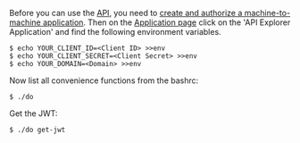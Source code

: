 Before you can use the [API](https://auth0.com/docs/api/management/v2), you need to [create and authorize a machine-to-machine application](https://auth0.com/docs/api/management/v2/create-m2m-app). Then on the [Application page](https://manage.auth0.com/dashboard/eu/webthusiast/applications) click on the 'API Explorer Application' and find the following environment variables.

    $ echo YOUR_CLIENT_ID=<Client ID> >>env
    $ echo YOUR_CLIENT_SECRET=<Client Secret> >>env
    $ echo YOUR_DOMAIN=<Domain> >>env

Now list all convenience functions from the bashrc:

    $ ./do

Get the JWT:

    $ ./do get-jwt
